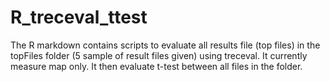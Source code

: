 # R_treceval_ttest

The R markdown contains scripts to evaluate all results file (top files) in the topFiles folder (5 sample of result files given) using treceval. It currently measure map only. It then evaluate t-test between all files in the folder. 
